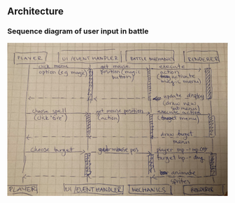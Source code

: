 ## Architecture

### Sequence diagram of user input in battle
![Sequence diagram](https://github.com/nuclearkittens/ot-projekti/blob/master/documentation/images/seqdiagram.png)
